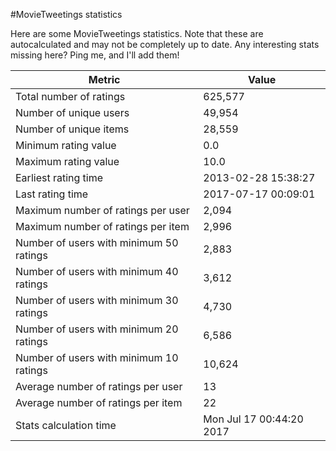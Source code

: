 #MovieTweetings statistics

Here are some MovieTweetings statistics. Note that these are autocalculated and may not be completely up to date. Any interesting stats missing here? Ping me, and I'll add them!

Metric | Value
--- | ---
Total number of ratings                 | 625,577
Number of unique users                  | 49,954
Number of unique items                  | 28,559
Minimum rating value                    | 0.0
Maximum rating value                    | 10.0
Earliest rating time                    | 2013-02-28 15:38:27
Last rating time                        | 2017-07-17 00:09:01
Maximum number of ratings per user      | 2,094
Maximum number of ratings per item      | 2,996
Number of users with minimum 50 ratings | 2,883
Number of users with minimum 40 ratings | 3,612
Number of users with minimum 30 ratings | 4,730
Number of users with minimum 20 ratings | 6,586
Number of users with minimum 10 ratings | 10,624
Average number of ratings per user      | 13
Average number of ratings per item      | 22
Stats calculation time                  | Mon Jul 17 00:44:20 2017


